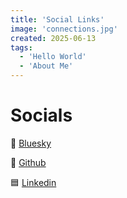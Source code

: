 ```yaml
---
title: 'Social Links'
image: 'connections.jpg'
created: 2025-06-13
tags:
  - 'Hello World'
  - 'About Me'
---
```

# Socials

🦋 [Bluesky](https://bsky.app/profile/gaylambda.bsky.social)

🐙 [Github](https://github.com/ChristianStout)

🟦 [Linkedin](https://www.linkedin.com/in/christian-stout-072616235/)

